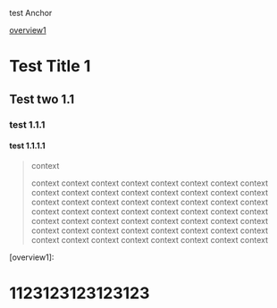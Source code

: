 test Anchor

[overview1](#overview1)
# Test Title 1

## Test two 1.1

### test 1.1.1

#### test 1.1.1.1


>context
>
>context
>context
>context
>context
>context
>context
>context
>context
>context
>context
>context
>context
>context
>context
>context
>context
>context
>context
>context
>context
>context
>context
>context
>context
>context
>context
>context
>context
>context
>context
>context
>context
>context
>context
>context
>context
>context
>context
>context
>context
>context
>context
>context
>context
>context
>context
>context
>context
>context
>context
>context
>context
>context
>context
>context
>context


[overview1]:
# 1123123123123123
